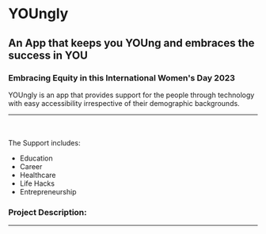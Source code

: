 # YOUngly
## An App that keeps you YOUng and embraces the success in YOU
### Embracing Equity in this International Women's Day 2023

YOUngly is an app that provides support for the people through technology with easy accessibility irrespective of their demographic backgrounds. 
_________________________________________________________________________________________________________________________________________________________________________
<br><br>
The Support includes: <br>
- Education
- Career
- Healthcare
- Life Hacks
- Entrepreneurship

### Project Description:
   ____________________
